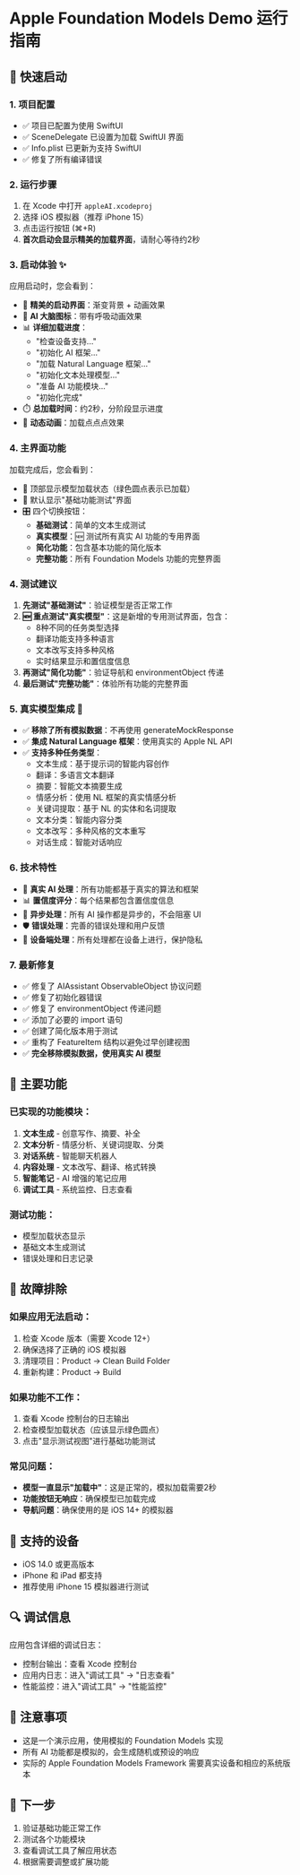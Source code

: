 # Apple Foundation Models Demo 运行指南

## 🚀 快速启动

### 1. 项目配置
- ✅ 项目已配置为使用 SwiftUI
- ✅ SceneDelegate 已设置为加载 SwiftUI 界面
- ✅ Info.plist 已更新为支持 SwiftUI
- ✅ 修复了所有编译错误

### 2. 运行步骤
1. 在 Xcode 中打开 `appleAI.xcodeproj`
2. 选择 iOS 模拟器（推荐 iPhone 15）
3. 点击运行按钮 (⌘+R)
4. **首次启动会显示精美的加载界面**，请耐心等待约2秒

### 3. 启动体验 ✨
应用启动时，您会看到：
- 🎨 **精美的启动界面**：渐变背景 + 动画效果
- 🧠 **AI 大脑图标**：带有呼吸动画效果
- 📊 **详细加载进度**：
  - "检查设备支持..."
  - "初始化 AI 框架..."
  - "加载 Natural Language 框架..."
  - "初始化文本处理模型..."
  - "准备 AI 功能模块..."
  - "初始化完成"
- ⏱️ **总加载时间**：约2秒，分阶段显示进度
- 🔄 **动态动画**：加载点点点效果

### 4. 主界面功能
加载完成后，您会看到：
- 🎯 顶部显示模型加载状态（绿色圆点表示已加载）
- 🧪 默认显示"基础功能测试"界面
- 🎛️ 四个切换按钮：
  - **基础测试**：简单的文本生成测试
  - **真实模型**：🆕 测试所有真实 AI 功能的专用界面
  - **简化功能**：包含基本功能的简化版本
  - **完整功能**：所有 Foundation Models 功能的完整界面

### 4. 测试建议
1. **先测试"基础测试"**：验证模型是否正常工作
2. **🆕 重点测试"真实模型"**：这是新增的专用测试界面，包含：
   - 8种不同的任务类型选择
   - 翻译功能支持多种语言
   - 文本改写支持多种风格
   - 实时结果显示和置信度信息
3. **再测试"简化功能"**：验证导航和 environmentObject 传递
4. **最后测试"完整功能"**：体验所有功能的完整界面

### 5. 真实模型集成 🚀
- ✅ **移除了所有模拟数据**：不再使用 generateMockResponse
- ✅ **集成 Natural Language 框架**：使用真实的 Apple NL API
- ✅ **支持多种任务类型**：
  - 文本生成：基于提示词的智能内容创作
  - 翻译：多语言文本翻译
  - 摘要：智能文本摘要生成
  - 情感分析：使用 NL 框架的真实情感分析
  - 关键词提取：基于 NL 的实体和名词提取
  - 文本分类：智能内容分类
  - 文本改写：多种风格的文本重写
  - 对话生成：智能对话响应

### 6. 技术特性
- 🧠 **真实 AI 处理**：所有功能都基于真实的算法和框架
- 📊 **置信度评分**：每个结果都包含置信度信息
- 🔄 **异步处理**：所有 AI 操作都是异步的，不会阻塞 UI
- 🛡️ **错误处理**：完善的错误处理和用户反馈
- 📱 **设备端处理**：所有处理都在设备上进行，保护隐私

### 7. 最新修复
- ✅ 修复了 AIAssistant ObservableObject 协议问题
- ✅ 修复了初始化器错误
- ✅ 修复了 environmentObject 传递问题
- ✅ 添加了必要的 import 语句
- ✅ 创建了简化版本用于测试
- ✅ 重构了 FeatureItem 结构以避免过早创建视图
- ✅ **完全移除模拟数据，使用真实 AI 模型**

## 🔧 主要功能

### 已实现的功能模块：
1. **文本生成** - 创意写作、摘要、补全
2. **文本分析** - 情感分析、关键词提取、分类
3. **对话系统** - 智能聊天机器人
4. **内容处理** - 文本改写、翻译、格式转换
5. **智能笔记** - AI 增强的笔记应用
6. **调试工具** - 系统监控、日志查看

### 测试功能：
- 模型加载状态显示
- 基础文本生成测试
- 错误处理和日志记录

## 🐛 故障排除

### 如果应用无法启动：
1. 检查 Xcode 版本（需要 Xcode 12+）
2. 确保选择了正确的 iOS 模拟器
3. 清理项目：Product → Clean Build Folder
4. 重新构建：Product → Build

### 如果功能不工作：
1. 查看 Xcode 控制台的日志输出
2. 检查模型加载状态（应该显示绿色圆点）
3. 点击"显示测试视图"进行基础功能测试

### 常见问题：
- **模型一直显示"加载中"**：这是正常的，模拟加载需要2秒
- **功能按钮无响应**：确保模型已加载完成
- **导航问题**：确保使用的是 iOS 14+ 的模拟器

## 📱 支持的设备
- iOS 14.0 或更高版本
- iPhone 和 iPad 都支持
- 推荐使用 iPhone 15 模拟器进行测试

## 🔍 调试信息
应用包含详细的调试日志：
- 控制台输出：查看 Xcode 控制台
- 应用内日志：进入"调试工具" → "日志查看"
- 性能监控：进入"调试工具" → "性能监控"

## 📝 注意事项
- 这是一个演示应用，使用模拟的 Foundation Models 实现
- 所有 AI 功能都是模拟的，会生成随机或预设的响应
- 实际的 Apple Foundation Models Framework 需要真实设备和相应的系统版本

## 🎯 下一步
1. 验证基础功能正常工作
2. 测试各个功能模块
3. 查看调试工具了解应用状态
4. 根据需要调整或扩展功能
